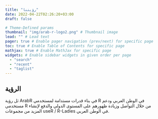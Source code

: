 ```yaml
---
title: "رؤيتنا"
date: 2022-04-22T02:26:20+03:00
draft: false

# Theme-Defined params
thumbnail: "img/arab-r-logo2.png" # Thumbnail image
lead: "" # Lead text
pager: true # Enable pager navigation (prev/next) for specific page
toc: true # Enable Table of Contents for specific page
mathjax: true # Enable MathJax for specific page
widgets: # Enable sidebar widgets in given order per page
  - "search"
  - "recent"
  - "taglist"
---
```


## الرؤية

ثل رؤية ArabR في بناء قدرات مستدامة لمستخدمي R في الوطن العربي ودعم مستخدمي R من خلال التواصل وزيادة ظهورهم على المستوى الدولي والدفع لإنشاء المزيد من مجموعات useR / R-Ladies في الوطن العربي.
